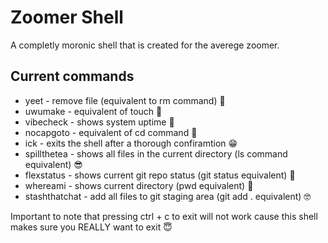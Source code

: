 # Zoomer Shell
A completly moronic shell that is created for the averege zoomer.
## Current commands
- yeet - remove file (equivalent to rm command) 🤯
- uwumake - equivalent of touch 🥰
- vibecheck - shows system uptime 🥳
- nocapgoto - equivalent of cd command 😬
- ick - exits the shell after a thorough confiramtion 😁
- spillthetea - shows all files in the current directory (ls command equivalent) 😎
- flexstatus - shows current git repo status (git status equivalent) 🤩
- whereami - shows current directory (pwd equivalent) 🤔
- stashthatchat - add all files to git staging area (git add . equivalent) 🤓

Important to note that pressing ctrl + c to exit will not work cause this shell makes sure you REALLY want to exit 😇